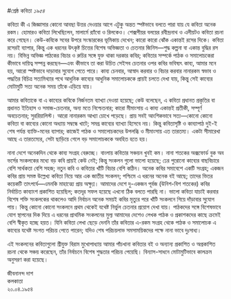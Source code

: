 #শ্রেষ্ঠ কবিতা
*১৯৫৪*

কবিতা কী এ জিজ্ঞাসার কোনো আবছা উত্তর দেওয়ার আগে এটুকু অন্তত স্পষ্টভাবে বলতে পারা যায় যে কবিতা অনেক রকম। হোমারও কবিতা লিখেছিলেন, মালার্মে র‍্যাঁবো ও রিলকেও। শেক্সপীয়র বলয়ের রবীন্দ্রনাথ ও এলীয়টও কবিতা রচনা করে গেছেন। কেউ-কবিকে সবের উপরে সংস্কারকের ভূমিকায় দেখেন; কারো কারো ঝোঁক একান্তই রসের দিকে। কবিতা রসেরই ব্যাপার, কিন্তু এক ধরনের উৎকৃষ্ট চিত্তের বিশেষ অভিজ্ঞতা ও চেতনার জিনিস—শুদ্ধ কল্পনা বা একান্ত বুদ্ধির রস নয়।
বিভিন্ন অভিজ্ঞ পাঠকের বিচার ও রুচির সঙ্গে যুক্ত থাকা দরকার কবির; কবিতার সম্পর্কে পাঠক ও সমালোচকেরা কীভাবে দায়িত্ব সম্পন্ন করছেন—এবং কীভাবে তা করা উচিত সেইসব চেতনার ওপর কবির ভবিষ্যৎ কাব্য, আমার মনে হয়, আরো স্পষ্টভাবে দাড়াবার সু্যোগ পেতে পারে। কাব্য চেনবার, আস্বাদ করবার ও বিচার করবার নানারকম স্বভাব ও পদ্ধতির বিচিত্র সত্যমিথ্যার পথে আধুনিক কাব্যের আধুনিক সমালোচককে প্রায়ই চলতে দেখা যায়, কিন্তু সেই কাব্যের মোটামুটি সত্য অনেক সময় তাঁকে এড়িয়ে যায়।

আমার কবিতাকে বা এ কাব্যের কবিকে নির্জনতম ব্যাখ্যা দেওয়া হয়েছে; কেউ বলেছেন, এ কবিতা প্রধানত প্রকৃতির বা প্রধানত ইতিহাস ও সমাজ-চেতনার, অন্য মতে নিশ্চেতনার; কারো মীমাংসায় এ কাব্য একান্তই প্রতীকী, সম্পূর্ণ অবচেতনার; সুররিয়ালিস্ট। আরো নানারকম আখ্যা চোখে পড়েছে। প্রায় সবই আংশিকভাবে সত্য—কোনো কোনো কবিতা বা কাব্যের কোনো অধ্যায় সম্বন্ধে খাটে; সমগ্র কাব্যের ব্যাখ্যা হিসেবে নয়। কিন্তু কবিতাসৃষ্টি ও কাব্যাপাঠ দুই-ই শেষ পর্যন্ত ব্যাক্তি-মনের ব্যাপার; কাজেই পাঠক ও সমালোচকদের উপলব্ধি ও মীমাংসায় এত তারতম্য। একটা সীমারেখা আছে এ তারতম্যের, সেটা ছাড়িয়ে গেলে বড় সমালোচককে অবহিত হতে হয়।

নানা দেশে অনেকদিন থেকে কাব্য সংগ্রহ বেরুচ্ছে। বাংলায় কবিতার সঞ্চয়ন খুবই কম। নানা শতকের অক্সফোর্ড বুক অব ভর্সের সংকলকের মধ্যে বড় কবি প্রায়ই কেউ নেই; কিন্তু সংকলন গুলো ভালো হয়েছে; ঢের পুরোনো কাব্যের বাছবিচারে বেশি সার্থকতা বেশি সহজ; নতুন কবি ও কবিতার খাঁটি বিচার বেশি কঠিন। অনেক কবির সমাবেশে একটি সংগ্রহ; একজন কবির প্রায় সমস্ত উল্লেখ্য কবিতা নিয়ে আর এক জাতীয় সংকলন; পশ্চিমে এ ধরনের অনেক বই আছে; তাদের ভিতর কয়েকটি তাৎপর্যে—এমনকি মাহাত্ম্যে প্রায় অক্ষুণ্ণ। আমাদের দেশে দু-একজন পূর্বজ (উনিশ-বিশ শতকের) কবির নির্বাচিত কাব্যাংশ প্রকাশিত হয়েছিল; কতদূর সফল হয়েছে এখনো ঠিক বলতে পারছি না। ভালো কবিতা যাচাই করবার বিশেষ শক্তি সংকলকের থাকলেও আদি নির্বাচন অনেক সময়ই কবির মৃত্যুর পরে খাঁটি সংকলনে গিয়ে দাঁড়াবার সু্যোগ পায়। কিন্তু কোনো কোনো সংকলনে প্রথম থেকেই যথেষ্ট নির্ভুল চেতনার প্রয়োগ দেখা যায়। পাঠকদের সঙ্গে বিশেষভাবে যোগ স্থাপনের দিক দিয়ে এ ধরনের প্রাথমিক সংকলনের মুল্য আমাদের দেশেও লেখক পাঠক ও প্রকাশকদের কাছে ক্রমেই বেশি স্বীকৃত হচ্ছে হয়ত। যিনি কবিতা লেখা ছেড়ে দেননি তাঁর কবিতার এ-রকম সংগ্রহ থেকে পাঠক ও সমালোচক এ কাব্যের যথেষ্ট সংগত পরিচয় পেতে পারেন; যদিও শেষ পরিচয়লাভ সমসাময়িকদের পক্ষে নানা ভাবে দুঃসাধ্য।

এই সংকলনের কবিতাগুলো শ্রীযুক্ত বিরাম মুখোপাধ্যায় আমার পাঁচখানা কবিতার বই ও অন্যান্য প্রকাশিত ও অপ্রকাশিত রচনা থেকে সঞ্চয় করেছেন, তাঁর নির্বাচনে বিশেষ শুদ্ধতার পরিচয় পেয়েছি। বিন্যাস-সাধনে মোটামুটিভাবে কালক্রম অনুসরণ করা হয়েছে।

জীবনানন্দ দাশ  
কলকাতা  
২০.০৪.১৯৫৪  
